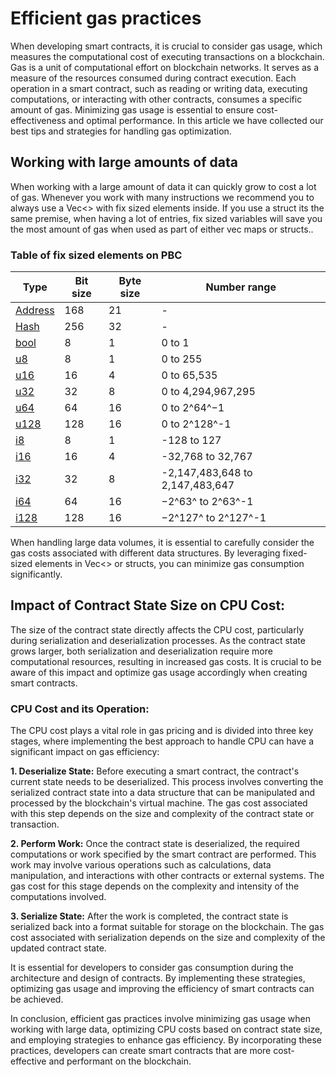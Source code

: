# Efficient gas practices

<div class="dot-navigation">
    <a class="dot-navigation__item" href="gas-pricing.html"></a>
    <a class="dot-navigation__item" href="storage-gas-price.html"></a>
    <a class="dot-navigation__item" href="zk-computation-gas-fees.html"></a>
    <a class="dot-navigation__item" href="how-to-get-testnet-gas.html"></a>
    <a class="dot-navigation__item dot-navigation__item--active" href="efficient-gas-practices.html"></a>
    <a class="dot-navigation__item" href="contract-to-contract-gas-estimation.html"></a>
    <!-- Repeat above for more dots -->
</div>

When developing smart contracts, it is crucial to consider gas usage, which measures the computational cost of executing transactions on a blockchain. Gas is a unit of computational effort on blockchain networks. It serves as a measure of the resources consumed during contract execution. Each operation in a smart contract, such as reading or writing data, executing computations, or interacting with other contracts, consumes a specific amount of gas. Minimizing gas usage is essential to ensure cost-effectiveness and optimal performance. In this article we have collected our best tips and strategies for handling gas optimization.

## Working with large amounts of data
When working with a large amount of data it can quickly grow to cost a lot of gas. Whenever you work with many instructions we recommend you to always use a Vec<> with fix sized elements inside. If you use a struct its the same premise, when having a lot of entries, fix sized variables will save you the most amount of gas when used as part of either vec maps or structs..  

### Table of fix sized elements on PBC

| Type                                                                                                                  | Bit size | Byte size | Number range                   |
|-----------------------------------------------------------------------------------------------------------------------|----------|-----------|--------------------------------|
| [Address](https://partisiablockchain.gitlab.io/language/contract-sdk/pbc_contract_common/address/struct.Address.html) | 168      | 21        | -                              |
| [Hash](https://partisiablockchain.gitlab.io/language/contract-sdk/pbc_contract_common/struct.Hash.html)               | 256      | 32        | -                              |
| [bool](https://doc.rust-lang.org/stable/std/primitive.bool.html)                                                      | 8        | 1         | 0 to 1                         |
| [u8](https://doc.rust-lang.org/stable/std/primitive.u8.html)                                                          | 8        | 1         | 0 to 255                       |
| [u16](https://doc.rust-lang.org/stable/std/primitive.u16.html)                                                        | 16       | 4         | 0 to 65,535                    |
| [u32](https://doc.rust-lang.org/stable/std/primitive.u32.html)                                                        | 32       | 8         | 0 to 4,294,967,295             |
| [u64](https://doc.rust-lang.org/stable/std/primitive.u64.html)                                                        | 64       | 16        | 0 to 2^64^−1                   |
| [u128](https://doc.rust-lang.org/stable/std/primitive.u128.html)                                                      | 128      | 16        | 0 to  2^128^-1                 |
| [i8](https://doc.rust-lang.org/stable/std/primitive.i8.html)                                                          | 8        | 1         | -128 to 127                    |
| [i16](https://doc.rust-lang.org/stable/std/primitive.i16.html)                                                        | 16       | 4         | -32,768 to 32,767              |
| [i32](https://doc.rust-lang.org/stable/std/primitive.i32.html)                                                        | 32       | 8         | -2,147,483,648 to 2,147,483,647 |
| [i64](https://doc.rust-lang.org/stable/std/primitive.i64.html)                                                        | 64       | 16        | −2^63^ to  2^63^-1             |
| [i128](https://doc.rust-lang.org/stable/std/primitive.i128.html)                                                      | 128      | 16        | −2^127^ to  2^127^-1           |


When handling large data volumes, it is essential to carefully consider the gas costs associated with different data structures. By leveraging fixed-sized elements in Vec<> or structs, you can minimize gas consumption significantly.


## Impact of Contract State Size on CPU Cost:
The size of the contract state directly affects the CPU cost, particularly during serialization and deserialization processes. As the contract state grows larger, both serialization and deserialization require more computational resources, resulting in increased gas costs. It is crucial to be aware of this impact and optimize gas usage accordingly when creating smart contracts.

### CPU Cost and its Operation:
The CPU cost plays a vital role in gas pricing and is divided into three key stages, where implementing the best approach to handle CPU can have a significant impact on gas efficiency:

**1. Deserialize State:** Before executing a smart contract, the contract's current state needs to be deserialized. This process involves converting the serialized contract state into a data structure that can be manipulated and processed by the blockchain's virtual machine. The gas cost associated with this step depends on the size and complexity of the contract state or transaction.

**2. Perform Work:** Once the contract state is deserialized, the required computations or work specified by the smart contract are performed. This work may involve various operations such as calculations, data manipulation, and interactions with other contracts or external systems. The gas cost for this stage depends on the complexity and intensity of the computations involved.

**3. Serialize State:** After the work is completed, the contract state is serialized back into a format suitable for storage on the blockchain. The gas cost associated with serialization depends on the size and complexity of the updated contract state.

It is essential for developers to consider gas consumption during the architecture and design of contracts. By implementing these strategies, optimizing gas usage and improving the efficiency of smart contracts can be achieved.

In conclusion, efficient gas practices involve minimizing gas usage when working with large data, optimizing CPU costs based on contract state size, and employing strategies to enhance gas efficiency. By incorporating these practices, developers can create smart contracts that are more cost-effective and performant on the blockchain.